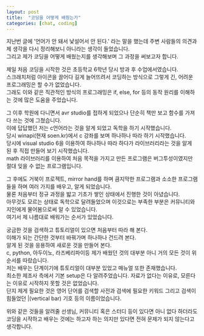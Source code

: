 ```yaml
---
layout: post
title:  "코딩을 어떻게 배웠는가"
categories: [chat, coding]
---
```


지난번 글에 '언어가 안 돼서 낯설어서 안 된다.' 라는 말을 했는데 주변 사람들의 의견과 제 생각을 다시 정리해보니 아니라는 생각이 들었습니다.  
그리고 제가 코딩을 어떻게 배웠는지를 생각해보며 그 과정을 써보고자 합니다.  

제일 처음 코딩을 시작한 것은 초등학교 6학년 당시 방과 후 수업에서였습니다.  
스크래치처럼 아이콘을 끌어다 길게 늘어뜨려서 코딩하는 방식으로 그렇게 긴, 어려운 프로그래밍은 할 수가 없었습니다.  
그래도 이와 같은 직관적인 방식의 프로그래밍은 if, else, for 등의 동작 원리를 이해하는 것에 많은 도움을 주었습니다.  

그 이후 학원에 다니면서 avr studio를 접하게 되었으나 단순히 책만 보고 함수를 가져다 쓰는 것에 그쳤습니다.  
이에 답답했던 저는 c언어라는 것을 알게 되었고 독학을 하기 시작했습니다.  
당시 winapi(현재 soen.kr)에서 c 강좌를 보며 하나하나 따라 하기 시작했습니다.  
당시에 visual studio 6을 이용하여 하나하나 따라 하다가 라이브러리라는 것을 알게 된 후 직접 만들어 보기 시작했습니다.  
math 라이브러리를 이용하여 처음 목적을 가지고 만든 프로그램은 버그투성이였지만 절대 잊을 수 없는 프로그램입니다.  

그 후에도 거북이 프로젝트, mirror hand를 하며 큼지막한 프로그램과 소소한 프로그램들을 하며 여러 가지를 배우고, 알게 되었습니다.  
물론 처음부터 정규 과정을 밟고 기초가 쌓인 상태에서 진행한 것이 아녔습니다.  
아무것도 모르는 상태로 독학으로 달려들었으며 이것으로는 부족한 부분은 커뮤니티와 지인에게 물어봄으로써 알 수 있었습니다.  
여기서 제 나름대로 배워가는 순서가 있었습니다.  

궁금한 것을 검색하고 튜토리얼이 있으면 처음부터 따라 해 본다.  
이해가 되는 간단한 것부터 바꿔가며 하나하나 건드려 본다.  
알게 된 것을 응용하여 새로운 것을 만들어 본다.  
c, python, 아두이노, 라즈베리파이등 제가 배웠던 것의 대부분 아니 거의 모든 것이 위 순서를 따랐습니다.  
저는 배우는 단계이기에 튜토리얼이 대부분 있었고 매뉴얼 또한 존재했습니다.  
최소한 제조사 측에서 기본 setup은 다 알려주었습니다. 자료가 없다는 이유로, 모른다는 이유로 시작하지 못할 것은 없었습니다.  
단지 제게 필요한 것은 영어 단어를 검색할 사전과 검색에 필요한 키워드 그리고 검색이 힘들었던 |(vertical bar) 기호 등의 이름이었습니다.  

위와 같은 것들을 알려줄 선생님, 커뮤니티 혹은 스터디 등이 있다면 아니 없다 하더라도 코딩을 시작하고 배우는 것에는 하고자 하는 의지만 있다면 전혀 문제가 되지 않는다고 생각합니다.  

